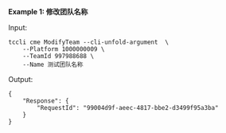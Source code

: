 **Example 1: 修改团队名称**



Input: 

```
tccli cme ModifyTeam --cli-unfold-argument  \
    --Platform 1000000009 \
    --TeamId 997988688 \
    --Name 测试团队名称
```

Output: 
```
{
    "Response": {
        "RequestId": "99004d9f-aeec-4817-bbe2-d3499f95a3ba"
    }
}
```

